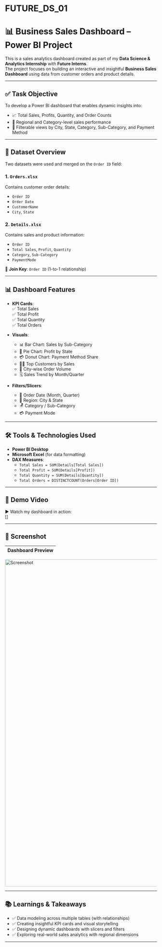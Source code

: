 # FUTURE_DS_01

# 📊 Business Sales Dashboard – Power BI Project

This is a sales analytics dashboard created as part of my **Data Science & Analytics Internship** with **Future Interns**.  
The project focuses on building an interactive and insightful **Business Sales Dashboard** using data from customer orders and product details.

---

## ✅ Task Objective

To develop a Power BI dashboard that enables dynamic insights into:
- 📈 Total Sales, Profits, Quantity, and Order Counts
- 🧭 Regional and Category-level sales performance
- 🔄 Filterable views by City, State, Category, Sub-Category, and Payment Method

---

## 📁 Dataset Overview

Two datasets were used and merged on the `Order ID` field:

### 1. `Orders.xlsx`
Contains customer order details:
- `Order ID`
- `Order Date`
- `CustomerName`
- `City`, `State`

### 2. `Details.xlsx`
Contains sales and product information:
- `Order ID`
- `Total Sales`, `Profit`, `Quantity`
- `Category`, `Sub-Category`
- `PaymentMode`

🔗 **Join Key**: `Order ID` (1-to-1 relationship)

---

## 📊 Dashboard Features

- **KPI Cards**:  
  ✅ Total Sales  
  ✅ Total Profit  
  ✅ Total Quantity  
  ✅ Total Orders

- **Visuals**:
  - 📊 Bar Chart: Sales by Sub-Category
  - 📍 Pie Chart: Profit by State
  - 💳 Donut Chart: Payment Method Share
  - 🧑‍💼 Top Customers by Sales
  - 🌆 City-wise Order Volume
  - 🗓 Sales Trend by Month/Quarter

- **Filters/Slicers**:
  - 📆 Order Date (Month, Quarter)
  - 🧭 Region: City & State
  - 🪑 Category / Sub-Category
  - 💳 Payment Mode

---

## 🛠 Tools & Technologies Used

- **Power BI Desktop**
- **Microsoft Excel** (for data formatting)
- **DAX Measures**:
  - `Total Sales = SUM(Details[Total Sales])`
  - `Total Profit = SUM(Details[Profit])`
  - `Total Quantity = SUM(Details[Quantity])`
  - `Total Orders = DISTINCTCOUNT(Orders[Order ID])`

---

## 🎥 Demo Video

▶️ Watch my dashboard in action:  
[]

---

## 📸 Screenshot

| Dashboard Preview |
|-------------------|
<img width="1920" height="1080" alt="Screenshot" src="https://github.com/user-attachments/assets/4f60b2e3-0ee8-4b9f-8cc4-c7ec0c0f029a" />

---

## 📚 Learnings & Takeaways

- ✅ Data modeling across multiple tables (with relationships)
- ✅ Creating insightful KPI cards and visual storytelling
- ✅ Designing dynamic dashboards with slicers and filters
- ✅ Exploring real-world sales analytics with regional dimensions

---


